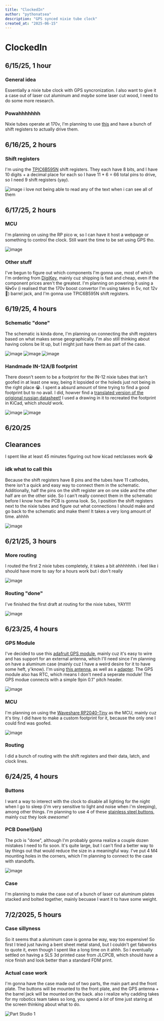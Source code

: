 ```yaml
---
title: "ClockedIn"
author: "pythonatsea"
description: "GPS synced nixie tube clock"
created_at: "2025-06-15"
---
```


# ClockedIn

## 6/15/25, 1 hour

### General idea

Essentially a nixie tube clock with GPS syncronization. I also want to give it a case out of laser cut aluminum and *maybe* some laser cut wood, I need to do some more research. 

### Powahhhhhhh

Nixie tubes operate at 170v, I'm planning to use [this](https://omnixie.com/products/nch8200hv-nixie-hv-power-module?variant=36238768242855) and have a bunch of shift registers to actually drive them.

## 6/16/25, 2 hours

### Shift registers

I'm using the [TPIC6B595N](https://www.digikey.com/en/products/detail/texas-instruments/TPIC6B595N/277601) shift registers. They each have 8 bits, and I have 10 digits + a decimal place for each so I have 11 * 6 = 66 total pins to drive, so I need 9 shift registers (yay).

![image](https://github.com/user-attachments/assets/033dcdc0-d627-43d1-bd5c-12e6d1fe89ee)
i love not being able to read any of the text when i can see all of them

## 6/17/25, 2 hours

### MCU
I'm planning on using the RP pico w, so I can have it host a webpage or something to control the clock. Still want the time to be set using GPS tho. 

![image](https://github.com/user-attachments/assets/b6a79d47-9cf3-411d-b6b4-bb30019cf0c6)

### Other stuff

I've begun to figure out which components I'm gonna use, most of which I'm ordering from [DigiKey](https://www.digikey.com/en/mylists/list/VY0OA4IGPM), mainly cuz shipping is fast and cheap, even if the component prices aren't the greatest. I'm planning on powering it using a ~~12v~~5v (i realised that the 170v boost convertor I'm using takes in 5v, not 12v 🤦) barrel jack, and I'm gonna use TPIC6B595N shift registers.

## 6/19/25, 4 hours

### Schematic "done"
The schematic is kinda done, I'm planning on connecting the shift registers based on what makes sense geographically. I'm also still thinking about having colons be lit up, but I might just have them as part of the case.

![image](https://github.com/user-attachments/assets/5fe4cd15-cf9e-4ee2-a8f1-a39183c45a95)
![image](https://github.com/user-attachments/assets/d67abc03-793b-4bd6-b49b-0047ff64fbd7)
![image](https://github.com/user-attachments/assets/11861b00-b1fd-4327-82b5-03dd8c1a08a0)

### Handmade IN-12A/B footprint

There doesn't seem to be a footprint for the IN-12 nixie tubes that isn't goofed in at least one way, being it lopsided or the holeds just not being in the right place 😭. I spent a absurd amount of time trying to find a good footprint but to no avail. I did, howver find a [translated version of the origional russian datasheet!](https://drive.google.com/file/d/1VCBgA3ZlsqFrKxp0Fkk9OuxMdr5gytET/view) I used a drawing in it to recreated the footprint in KiCad, which _should_ work. 

![image](https://github.com/user-attachments/assets/2a3587e9-a686-442f-9aa5-3747e7689276)
![image](https://github.com/user-attachments/assets/eee8e0d0-dc4a-4e6b-ab86-d7fe3986a4a7)

## 6/20/25

## Clearances
I spent like at least 45 minutes figuring out how kicad netclasses work :sob:

### idk what to call this
Because the shift registers have 8 pins and the tubes have 11 cathodes, there isn't a quick and easy way to connect them in the schematic. Additionally, half the pins on the shift register are on one side and the other half are on the other side. So I can't really connect them in the schematic before I know how the PCB is gonna look. So, I position the shift registers next to the nixie tubes and figure out what connections I should make and go back to the schematic and make them! It takes a very long amount of time. ahhhh

![image](https://github.com/user-attachments/assets/9bc53001-0be1-4e97-98ce-b2a65380e6cb)

## 6/21/25, 3 hours

### More routing
I routed the first 2 nixie tubes completely, it takes a bit ahhhhhhh. i feel like i should have more to say for a hours work but i don't really

![image](https://github.com/user-attachments/assets/c04a1ba2-a7ff-46a1-bbae-15644bc25b1c)

### Routing "done"

I've finished the first draft at routing for the nixie tubes, YAY!!!!

![image](https://github.com/user-attachments/assets/71a51415-b572-45ed-a456-1bad6144b5e1)

## 6/23/25, 4 hours

### GPS Module

I've decided to use this [adafruit GPS module](https://www.adafruit.com/product/746), mainly cuz it's easy to wire and has support for an external antenna, which I'll need since I'm planning on have a aluminum case (mainly cuz I have a weird desire for it to have some heft, y'know). I'm using [this antenna](https://www.adafruit.com/product/1858), as well as a [adapter](https://www.adafruit.com/product/851). The GPS module also has  RTC, which means I don't need a seperate module! The GPS modue connects with a simple 9pin 0.1" pitch header.

![image](https://github.com/user-attachments/assets/89e400af-e558-48fa-9bed-80355d6b384a)


### MCU

I'm planning on using the [Waveshare RP2040-Tiny](https://www.waveshare.com/wiki/RP2040-Tiny) as the MCU, mainly cuz it's tiny. I did have to make a custom footprint for it, because the only one I could find was goofed. 

![image](https://github.com/user-attachments/assets/8adc78be-5276-4445-9dff-d2bd14d31102)

### Routing

I did a bunch of routing with the shift registers and their data, latch, and clock lines.

## 6/24/25, 4 hours

### Buttons

I want a way to interect with the clock to disable all lighting for the night when I go to sleep (i'm very sensitive to light and noise when i'm sleeping), among other things. I'm planning to use 4 of these [stainless steel buttons](https://www.aliexpress.us/item/3256805624137497.html), mainly cuz they look _awesome!_

### PCB Done!(ish)

The pcb is "done", although I'm probably gonna realize a couple dozen mistakes I need to fix soon. It's quite large, but I can't find a better way to lay things out that would reduce the size in a meaningful way. I've put 4 M4 mounting holes in the corners, which I'm planning to connect to the case with standoffs.

![image](https://github.com/user-attachments/assets/da6568bf-657f-4b80-8baa-0ae4950db564)

### Case

I'm planning to make the case out of a bunch of laser cut aluminum plates stacked and bolted together, mainly becuase I want it to have some weight.

## 7/2/2025, 5 hours

### Case sillyness

So it seems that a aluminum case is gonna be way, way too expensive! So first I tried just having a bent sheet metal stand, but I couldn't get fabworks to quote it, even though I spent like a long time on it ahhh. So I eventually settled on having a SLS 3d printed case from JLCPCB, which should have a nice finish and look better than a standard FDM print. 

### Actual case work

I'm gonna have the case made out of two parts, the main part and the front plate. The buttons will be mounted to the front plate, and the GPS antenna + the barrel jack will be mounted on the back. also i realize why cadding takes for my robotics team takes so long, you spend a _lot_ of time just staring at the screen thinking about what to do.

![Part Studio 1](https://github.com/user-attachments/assets/8993a312-bb09-4dd8-a645-a2a5a7288714)
